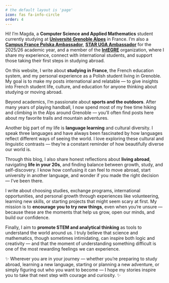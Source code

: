 ```yaml
---
# the default layout is 'page'
icon: fas fa-info-circle
order: 4
---
```


Hi! I’m Magda, a **Computer Science and Applied Mathematics** student currently studying at [**Université Grenoble Alpes**](https://www.univ-grenoble-alpes.fr/english/home-628540.kjsp) in France.
I’m also a [**Campus France Polska Ambassador**](https://www.pologne.campusfrance.org/pl), [**STAR UGA Ambassador**](https://international.univ-grenoble-alpes.fr/internationalisation/dispositifs-d-integration/etudiants-internationaux-a-l-uga-devenez-ambassadeur-star--1065970.kjsp) for the 2025/26 academic year, and a member of the [**IntEGRE**](https://www.instagram.com/association.integre/) organization, where I share my experience, connect with international students, and support those taking their first steps in studying abroad.

On this website, I write about **studying in France**, the French education system, and my personal experience as a Polish student living in Grenoble. My goal is to make my posts international and relatable — to give insights into French student life, culture, and education for anyone thinking about studying or moving abroad.

Beyond academics, I’m passionate about **sports and the outdoors**. After many years of playing handball, I now spend most of my free time hiking and climbing in the Alps around Grenoble — you’ll often find posts here about my favorite trails and mountain adventures.

Another big part of my life is **language learning** and cultural diversity. I speak three languages and have always been fascinated by how languages reflect different ways of seeing the world. I love exploring these cultural and linguistic contrasts — they’re a constant reminder of how beautifully diverse our world is.

Through this blog, I also share honest reflections about **living abroad**, navigating **life in your 20s**, and finding balance between growth, study, and self-discovery. I know how confusing it can feel to move abroad, start university in another language, and wonder if you made the right decision — I’ve been there.

I write about choosing studies, exchange programs, international opportunities, and personal growth through experiences like volunteering, learning new skills, or starting projects that might seem scary at first. My mission is to **encourage you to try new things**, even when you’re unsure — because these are the moments that help us grow, open our minds, and build our confidence.

Finally, I aim to **promote STEM and analytical thinking** as tools to understand the world around us. I truly believe that science and mathematics, though sometimes intimidating, can inspire both logic and creativity — and that the moment of understanding something difficult is one of the most rewarding feelings we can experience.

✨ Wherever you are in your journey — whether you’re preparing to study abroad, learning a new language, starting or planning a new adventure, or simply figuring out who you want to become — I hope my stories inspire you to take that next step with courage and curiosity. ✨